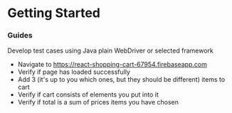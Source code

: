 # Getting Started

### Guides
Develop test cases using Java plain WebDriver or selected framework

* Navigate to https://react-shopping-cart-67954.firebaseapp.com
* Verify if page has loaded successfully
* Add 3 (it's up to you which ones, but they should be different) items to cart
* Verify if cart consists of elements you put into it
* Verify if total is a sum of prices items you have chosen